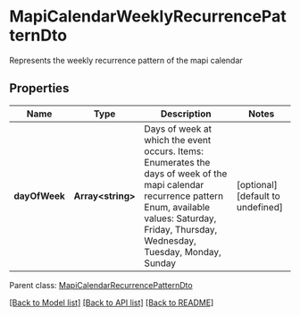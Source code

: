 # MapiCalendarWeeklyRecurrencePatternDto

Represents the weekly recurrence pattern of the mapi calendar             

## Properties
Name | Type | Description | Notes
---- | ---- | ----------- | -----
**dayOfWeek** | **Array&lt;string&gt;** | Days of week at which the event occurs.              Items: Enumerates the days of week of the mapi calendar recurrence pattern Enum, available values: Saturday, Friday, Thursday, Wednesday, Tuesday, Monday, Sunday | [optional] [default to undefined]

 Parent class: [MapiCalendarRecurrencePatternDto](MapiCalendarRecurrencePatternDto.md)


[[Back to Model list]](README.md#documentation-for-models) [[Back to API list]](README.md#documentation-for-api-endpoints) [[Back to README]](README.md)
